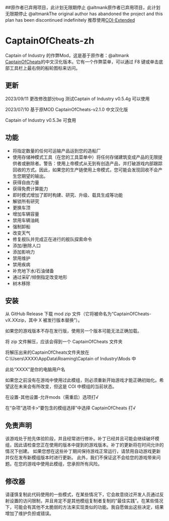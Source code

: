 ##原作者已弃用项目，此计划无限期停止
@altmank原作者已弃用项目，此计划无限期停止
@altmankThe original author has abandoned the project and this plan has been discontinued indefinitely
推荐使用[COI-Extended](https://github.com/Keranik/COI-Extended "COI-Extended")


# CaptainOfCheats-zh

Captain of Industry 的作弊Mod，这是基于原作者：@altmank [CaptainOfCheats](https://github.com/altmank/CaptainOfCheats "CaptainOfCheats")的中文汉化版本。它有一个作弊菜单，可以通过 F8 键或单击底部工具栏上最右侧的船轮图标来访问。
## 更新

2023/09/11
更改修改部分bug
测试Captain of Industry v0.5.4g 可以使用

2023/07/10
基于原MOD CaptainOfCheats-v2.1.0 中文汉化版

Captain of Industry v0.5.3e   可食用

## 功能
- 将指定数量的任何可运输产品运到您的造船厂
- 使用存储神模式工具（在您的工具菜单中）将任何存储建筑变成产品的无限提供者或删除者。警告：使用上帝模式从无到有创造产品，并打破游戏内部跟踪回收的方式。因此，如果您的生产链使用上帝模式，您可能会发现回收不会产生您期望的输出。
- 获得自由力量
- 获得免费计算能力
- 即时模式增加了即时构建、研究、升级、载具生成等功能
- 解锁所有研究
- 更换车顶
- 增加车辆容量
- 禁用车辆油耗
- 强制卸船
- 改变天气
- 修复舰队并完成正在进行的舰队探索命令
- 添加/删除人口
- 添加影响力
- 禁用维护
- 禁用疾病
- 补充地下水/石油储备
- 通过采矿/倾倒指定改变地形
- 树木移除

## 安装
从 GitHub Release 下载 mod zip 文件（它将被命名为“CaptainOfCheats-vX.XXzip，其中 X 被发行版本替换”）。    

如果您的游戏版本不存在发行版，使用另一个版本可能无法正确加载。    

将 zip 文件解压，应该会得到一个 CaptainOfCheats 文件夹    
  
将解压出来的CaptainOfCheats文件夹放在C:\Users\XXXX\AppData\Roaming\Captain of Industry\Mods 中    
  
此处“XXXX”是你的电脑用户名

如果您之前没有在游戏中使用过此模组，则必须重新开始游戏才能正确初始化。希望这在未来会有所改变，但这是 COI 中模组的当前状态。  

在设置-其他设置-允许mods（需重启）选项打√  

在“杂项”选项卡>“要包含的模组选择”中选择 CaptainOfCheats 打√

## 免责声明
该游戏处于抢先体验阶段，并且经常进行修补。补丁已经并且可能会继续破坏模组，因此请检查您正在使用的版本中提到的游戏版本。补丁的更新将在时间允许的情况下创建。
如果您想在这些补丁期间保持游戏正常运行，请禁用自动游戏更新并仅在发布新模组版本时进行更新。
此外，我们不保证这不会给您的游戏带来问题。在您的游戏中使用此模组，您承担所有风险。

## 修改器
请谨慎复制此代码使用的一些模式，在某些情况下，它会故意绕过开发人员通过反射设置的访问限制，并且肯定不是其他模组复制者复制的“最佳实践”。在某些情况下，可能会有其他不太脆弱的方法来实现类似的功能。我自愿做出这些决定，结果增加了维护负担或错误。
